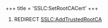 +++
title = 'SSLC:SetRootCACert'
+++

1.  REDIRECT [SSLC:AddTrustedRootCA](SSLC:AddTrustedRootCA "wikilink")
